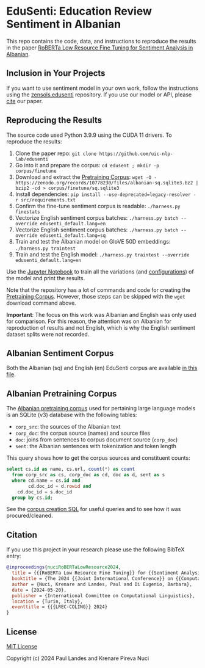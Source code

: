 # EduSenti: Education Review Sentiment in Albanian

This repo contains the code, data, and instructions to reproduce the results in
the paper [RoBERTa Low Resource Fine Tuning for Sentiment Analysis in
Albanian].


## Inclusion in Your Projects

If you want to use sentiment model in your own work, follow the instructions
using the [zensols.edusenti] repository.  If you use our model or API, please
[cite](#citation) our paper.


## Reproducing the Results

The source code used Python 3.9.9 using the CUDA 11 drivers.  To reproduce the
results:
1. Clone the paper repo: `git clone https://github.com/uic-nlp-lab/edusenti`
1. Go into it and prepare the corpus: `cd edusent ; mkdir -p corpus/finetune`
1. Download and extract the [Pretraining Corpus](#albanian-pretraining-corpus):
   `wget -O - https://zenodo.org/records/10778230/files/albanian-sq.sqlite3.bz2 | bzip2 -cd > corpus/finetune/sq.sqlite3`
1. Install dependencies: `pip install --use-deprecated=legacy-resolver -r src/requirements.txt`
1. Confirm the fine-tune sentiment corpus is readable: `./harness.py finestats`
1. Vectorize English sentiment corpus batches: `./harness.py batch --override
   edusenti_default.lang=en`
1. Vectorize English sentiment corpus batches: `./harness.py batch --override
   edusenti_default.lang=sq`
1. Train and test the Albanian model on GloVE 50D embeddings:
   `./harness.py traintest`
1. Train and test the English model:
   `./harness.py traintest --override edusenti_default.lang=en`

Use the [Jupyter Notebook](notebook/edusenti.ipynb) to train all the variations
(and [configurations](./models)) of the model and print the results.

Note that the repository has a lot of commands and code for creating the
[Pretraining Corpus](#albanian-pretraining-corpus).  However, those steps can
be skipped with the `wget` download command above.

**Important**: The focus on this work was Albanian and English was only used
for comparison.  For this reason, the attention was on Albanian for
reproduction of results and not English, which is why the English sentiment
dataset splits were not recorded.


## Albanian Sentiment Corpus

Both the Albanian (sq) and English (en) EduSenti corpus are available [in this
file](corpus/edusenti-corpus.zip).


## Albanian Pretraining Corpus

The [Albanian pretraining corpus] used for pertaining large language models is
an SQLite (v3) database with the following tables:

* `corp_src`: the sources of the Albanian text
* `corp_doc`: the corpus source (names) and source files
* `doc`: joins from sentences to corpus document source (`corp_doc`)
* `sent`: the Albanian sentences with tokenization and token length

This query shows how to get the corpus sources and constituent counts:
```sql
select cs.id as name, cs.url, count(*) as count
  from corp_src as cs, corp_doc as cd, doc as d, sent as s
  where cd.name = cs.id and
        cd.doc_id = d.rowid and
	cd.doc_id = s.doc_id
  group by cs.id;
```

See the [corpus creation SQL](resources/finetune.sql) for useful queries and to
see how it was procured/cleaned.


## Citation

If you use this project in your research please use the following BibTeX entry:

```bibtex
@inproceedings{nuciRoBERTaLowResource2024,
  title = {{{RoBERTa Low Resource Fine Tuning}} for {{Sentiment Analysis}} in {{Albanian}}},
  booktitle = {The 2024 {{Joint International Conference}} on {{Computational Linguistics}}, {{Language Resources}} and {{Evaluation}}},
  author = {Nuci, Krenare and Landes, Paul and Di Eugenio, Barbara},
  date = {2024-05-20},
  publisher = {International Committee on Computational Linguistics},
  location = {Turin, Italy},
  eventtitle = {{{LREC-COLING}} 2024}
}
```


## License

[MIT License]

Copyright (c) 2024 Paul Landes and Krenare Pireva Nuci


<!-- links -->

[MIT License]: https://opensource.org/licenses/MIT
[Albanian pretraining corpus]: https://zenodo.org/records/10778230
[zensols.edusenti]: https://github.com/plandes/edusenti
[RoBERTa Low Resource Fine Tuning for Sentiment Analysis in Albanian]: https://example.com
